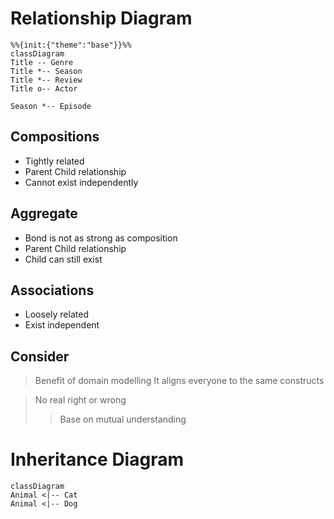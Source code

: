 # Relationship Diagram
```mermaid
%%{init:{"theme":"base"}}%%
classDiagram
Title -- Genre 
Title *-- Season
Title *-- Review
Title o-- Actor

Season *-- Episode
```
## Compositions
- Tightly related
- Parent Child relationship
- Cannot exist independently
## Aggregate
- Bond is not as strong as composition
- Parent Child relationship
- Child can still exist 
## Associations
- Loosely related
- Exist independent
## Consider
>Benefit of domain modelling
>It aligns everyone to the same constructs

> No real right or wrong
>> Base on mutual understanding
# Inheritance Diagram
```mermaid
classDiagram
Animal <|-- Cat
Animal <|-- Dog
```